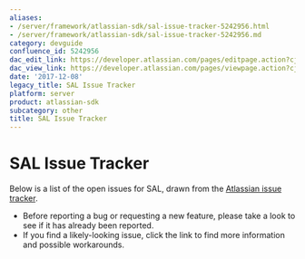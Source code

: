 ```yaml
---
aliases:
- /server/framework/atlassian-sdk/sal-issue-tracker-5242956.html
- /server/framework/atlassian-sdk/sal-issue-tracker-5242956.md
category: devguide
confluence_id: 5242956
dac_edit_link: https://developer.atlassian.com/pages/editpage.action?cjm=wozere&pageId=5242956
dac_view_link: https://developer.atlassian.com/pages/viewpage.action?cjm=wozere&pageId=5242956
date: '2017-12-08'
legacy_title: SAL Issue Tracker
platform: server
product: atlassian-sdk
subcategory: other
title: SAL Issue Tracker
---
```

# SAL Issue Tracker

Below is a list of the open issues for SAL, drawn from the <a href="https://studio.atlassian.com/browse/SAL" class="external-link">Atlassian issue tracker</a>.

-   Before reporting a bug or requesting a new feature, please take a look to see if it has already been reported.
-   If you find a likely-looking issue, click the link to find more information and possible workarounds.
















































































































